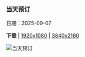 ### 当天预订

日期：2025-09-07

**下载**  |  [1920x1080](https://cn.bing.com/th?id=OHR.OrchardLibrary_ZH-CN3578982798_1920x1080.jpg)  |  [3840x2160](https://cn.bing.com/th?id=OHR.OrchardLibrary_ZH-CN3578982798_UHD.jpg)

![当天预订](https://cn.bing.com/th?id=OHR.OrchardLibrary_ZH-CN3578982798_1920x1080.jpg "乌节图书馆，新加坡 (© Darwin Fan/Getty Images)")

